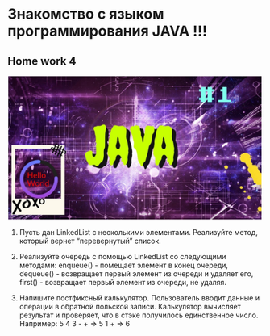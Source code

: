 # Знакомство с языком программирования JAVA !!!
## Home work 4

![java.jpg](java.jpg)

1. Пусть дан LinkedList с несколькими элементами. 
Реализуйте метод, который вернет “перевернутый” список.

2. Реализуйте очередь с помощью LinkedList со следующими методами:
enqueue() - помещает элемент в конец очереди, 
dequeue() - возвращает первый элемент из очереди и удаляет его, 
first() - возвращает первый элемент из очереди, не удаляя.

3. Напишите постфиксный калькулятор. 
Пользователь вводит данные и операции в обратной польской записи. 
Калькулятор вычисляет результат и проверяет, 
что в стэке получилось единственное число.
Например:
5 4 3 - + => 5 1 + => 6
